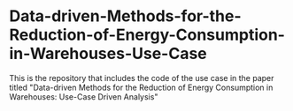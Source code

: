 # Data-driven-Methods-for-the-Reduction-of-Energy-Consumption-in-Warehouses-Use-Case
This is the repository that includes the code of the use case in the paper titled "Data-driven Methods for the Reduction of Energy Consumption in Warehouses: Use-Case Driven Analysis"
